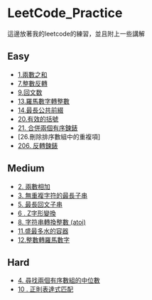 # LeetCode_Practice
這邊放著我的leetcode的練習，並且附上一些講解
## Easy
- [1.兩數之和](https://medium.com/%E5%98%8E%E7%B7%AF%E7%9A%84%E5%B0%8F%E8%88%96/leetcode-%E7%AD%86%E8%A8%98-easy-1-%E4%B8%A4%E6%95%B0%E4%B9%8B%E5%92%8C-%E5%88%9D%E9%AB%94%E9%A9%97-df78b8211134)
- [7.整數反轉](https://medium.com/%E5%98%8E%E7%B7%AF%E7%9A%84%E5%B0%8F%E8%88%96/leetcode-%E7%AD%86%E8%A8%98-easy-7-%E6%95%B4%E6%95%B8%E5%8F%8D%E8%BD%89-cfba2842deb8)
- [9.回文数](https://medium.com/%E5%98%8E%E7%B7%AF%E7%9A%84%E5%B0%8F%E8%88%96/leetcode%E7%AD%86%E8%A8%98-easy-9-%E5%9B%9E%E6%96%87%E6%95%B0-4640b8758df4)
- [13.羅馬數字轉整數](https://medium.com/%E5%98%8E%E7%B7%AF%E7%9A%84%E5%B0%8F%E8%88%96/leetcode%E7%AD%86%E8%A8%98-easy-13-%E7%BE%85%E9%A6%AC%E6%95%B8%E5%AD%97%E8%BD%89%E6%95%B4%E6%95%B8-1e3b17efb1ca)
- [14.最長公共前綴](https://medium.com/%E5%98%8E%E7%B7%AF%E7%9A%84%E5%B0%8F%E8%88%96/leetcode%E7%AD%86%E8%A8%98-easy-14-%E6%9C%80%E9%95%B7%E5%85%AC%E5%85%B1%E5%89%8D%E7%B6%B4-6614ad4495ce)
- [20.有效的括號](https://medium.com/%E5%98%8E%E7%B7%AF%E7%9A%84%E5%B0%8F%E8%88%96/leetcode%E7%AD%86%E8%A8%98-easy-20-%E6%9C%89%E6%95%88%E7%9A%84%E6%8B%AC%E8%99%9F-7d4031ef6d89)
- [21. 合併兩個有序鍊錶](https://medium.com/%E5%98%8E%E7%B7%AF%E7%9A%84%E5%B0%8F%E8%88%96/leetcode%E7%AD%86%E8%A8%98-easy-21-%E5%90%88%E4%BD%B5%E5%85%A9%E5%80%8B%E6%9C%89%E5%BA%8F%E9%8D%8A%E9%8C%B6-65f1d16cc917)
- [26.刪除排序數組中的重複項]
- [206. 反轉鍊錶](https://medium.com/@linitachi_59493/leetcode%E7%AD%86%E8%A8%98-easy-206-%E5%8F%8D%E8%BD%89%E9%8D%8A%E9%8C%B6-814444faecb9)
## Medium
- [2. 兩數相加](https://medium.com/%E5%98%8E%E7%B7%AF%E7%9A%84%E5%B0%8F%E8%88%96/leetcode%E7%AD%86%E8%A8%98-medium-2-%E4%B8%A4%E6%95%B0%E7%9B%B8%E5%8A%A0-7adad6139ddc)
- [3. 無重複字符的最長子串](https://medium.com/%E5%98%8E%E7%B7%AF%E7%9A%84%E5%B0%8F%E8%88%96/leetcode%E7%AD%86%E8%A8%98-medium-3-%E6%97%A0%E9%87%8D%E5%A4%8D%E5%AD%97%E7%AC%A6%E7%9A%84%E6%9C%80%E9%95%BF%E5%AD%90%E4%B8%B2-ce9357c01fb7)
- [5. 最長回文子串](https://medium.com/%E5%98%8E%E7%B7%AF%E7%9A%84%E5%B0%8F%E8%88%96/leetcode%E7%AD%86%E8%A8%98-medium-5-%E6%9C%80%E9%95%B7%E5%9B%9E%E6%96%87%E5%AD%90%E4%B8%B2-192c649b79aa)
- [6 . Z字形變換](https://medium.com/%E5%98%8E%E7%B7%AF%E7%9A%84%E5%B0%8F%E8%88%96/leetcode%E7%AD%86%E8%A8%98-medium-6-z%E5%AD%97%E5%BD%A2%E8%AE%8A%E6%8F%9B-f9a287113d82)
- [8. 字符串轉換整數 (atoi)](https://medium.com/@linitachi_59493/leetcode%E7%AD%86%E8%A8%98-medium-8-%E5%AD%97%E7%AC%A6%E4%B8%B2%E8%BD%AC%E6%8D%A2%E6%95%B4%E6%95%B0-atoi-f6a79fd869a9)
- [11.盛最多水的容器](https://medium.com/%E5%98%8E%E7%B7%AF%E7%9A%84%E5%B0%8F%E8%88%96/leetcode%E7%AD%86%E8%A8%98-medium-11-%E7%9B%9B%E6%9C%80%E5%A4%9A%E6%B0%B4%E7%9A%84%E5%AE%B9%E5%99%A8-23b85057df20)
- [12.整數轉羅馬數字](https://medium.com/%E5%98%8E%E7%B7%AF%E7%9A%84%E5%B0%8F%E8%88%96/leetcode%E7%AD%86%E8%A8%98-medium-12-%E6%95%B4%E6%95%B8%E8%BD%89%E7%BE%85%E9%A6%AC%E6%95%B8%E5%AD%97-328d8e0fc5b4)
## Hard
- [4. 尋找兩個有序數組的中位數](https://medium.com/%E5%98%8E%E7%B7%AF%E7%9A%84%E5%B0%8F%E8%88%96/leetcode%E7%AD%86%E8%A8%98-hard-4-%E5%B0%8B%E6%89%BE%E5%85%A9%E5%80%8B%E6%9C%89%E5%BA%8F%E6%95%B8%E7%B5%84%E7%9A%84%E4%B8%AD%E4%BD%8D%E6%95%B8-a9fa7d903f34)
- [10 . 正則表達式匹配](https://medium.com/%E5%98%8E%E7%B7%AF%E7%9A%84%E5%B0%8F%E8%88%96/leetcode%E7%AD%86%E8%A8%98-hard-10-%E6%AD%A3%E5%89%87%E8%A1%A8%E9%81%94%E5%BC%8F%E5%8C%B9%E9%85%8D-366482a1d0b1)

